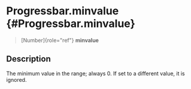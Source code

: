 Progressbar.minvalue {#Progressbar.minvalue}
====================

> [Number]{role="ref"} **minvalue**

Description
-----------

The minimum value in the range; always 0. If set to a different value,
it is ignored.
